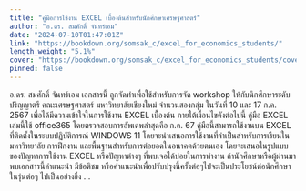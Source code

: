 ```yaml
---
title: "คู่มือการใช้งาน EXCEL เบื้องต้นสำหรับนักศึกษาเศรษฐศาสตร์"
author: "อ.ดร. สมศักดิ์ จันทร์เอม"
date: "2024-07-10T01:47:01Z"
link: "https://bookdown.org/somsak_c/excel_for_economics_students/"
length_weight: "5.1%"
cover: "https://bookdown.org/somsak_c/excel_for_economics_students/cover.png"
pinned: false
---
```


อ.ดร. สมศักดิ์ จันทร์เอม เอกสารนี้ ถูกจัดทำเพื่อใช้สำหรับการจัด workshop ให้กับนึกศึกษาระดับปริญญาตรี คณะเศรษฐศาสตร์ มหาวิทยาลัยเชียงใหม่ จำนวนสองกลุ่ม ในวันที่ 10 และ 17 ก.ค. 2567 เพื่อได้มีความเข้าใจในการใช้งาน EXCEL เบื้องต้น ภายใต้เงื่อนไขดังต่อไปนี้ คู่มือ EXCEL เล่มนี้ใช้ office365 โดยตรวจสอบการอัพเดพล่าสุดคือ ก.ค. 67 คู่มือนี้สามารถใช้งานบน EXCEL ที่ติดตั้งในระบบปฏิบัติการณ์ WINDOWS 11 โดยจะนำเสนอการใช้งานที่จำเป็นสำหรับการเรียนในมหาวิทยาลัย การฝึกงาน และพื้นฐานสำหรับการต่อยอดในอนาคตด้วยตนเอง โดยจะเสนอในรูปแบบของปัญหาการใช้งาน EXCEL หรือปัญหาต่างๆ ที่พบเจอได้บ่อยในการทำงาน ถ้านักศึกษาหรือผู้ผ่านมาพบเอกสารนี้คำแนะนำ มีข้อติชม หรือคำแนะนำเพื่อปรับปรุงนี้ครั้งต่อๆไปจะเป็นประโยชน์ต่อนักศึกษาในรุ่นต่อๆ ไปเป็นอย่างยิ่ง ...
